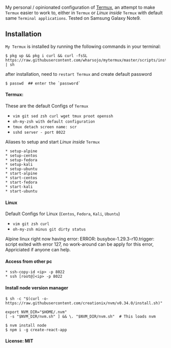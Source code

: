 My personal / opinionated configuration of [Termux](https://play.google.com/store/apps/details?id=com.termux), an attempt to make `Termux` easier to work to, either in `Termux` or *Linux inside* `Termux` with default same `Terminal applications`. Tested on Samsung Galaxy Note9.

## Installation
`My Termux` is installed by running the following commands in your terminal:

```
$ pkg up && pkg i curl && curl -fsSL https://raw.githubusercontent.com/wharsojo/mytermux/master/scripts/install.sh | sh
```
after installation, need to `restart Termux` and create default password
```
$ passwd  ## enter the `password`
```

#### Termux: 
These are the default Configs of `Termux`
* `vim git sed zsh curl wget tmux proot openssh`
* `oh-my-zsh with default configuration`
* `tmux detach screen name: scr`
* `sshd server - port 8022`

Aliases to setup and start *Linux inside* `Termux` 
```
* setup-alpine
* setup-centos
* setup-fedora
* setup-kali
* setup-ubuntu
* start-alpine
* start-centos
* start-fedora
* start-kali
* start-ubuntu
```

#### Linux
Default Configs for Linux (`Centos`, `Fedora`, `Kali`, `Ubuntu`)
* `vim git zsh curl`
* `oh-my-zsh minus git dirty status`

Alpine linux right now having error: ERROR: busybox-1.29.3-r10.trigger: script exited with error 127, no work-around can be apply for this error, Appriciated if anyone can help.

#### Access from other pc
```
* ssh-copy-id <ip> -p 8022
* ssh [root@]<ip> -p 8022
```

#### Install node version manager
```
$ sh -c "$(curl -o- https://raw.githubusercontent.com/creationix/nvm/v0.34.0/install.sh)"

export NVM_DIR="$HOME/.nvm"
[ -s "$NVM_DIR/nvm.sh" ] && \. "$NVM_DIR/nvm.sh"  # This loads nvm

$ nvm install node
$ npm i -g create-react-app
```

#### License: MIT
